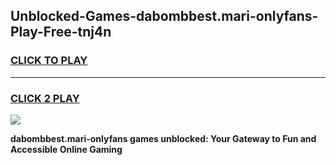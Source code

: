 
## Unblocked-Games-dabombbest.mari-onlyfans-Play-Free-tnj4n
<h3>
<a href="https://premium76.site?title=dabombbest.mari-onlyfans&ref=24M">CLICK TO PLAY</a></h3>
<hr>

<h3>
<a href="https://premium76.site?title=dabombbest.mari-onlyfans&ref=24M">CLICK 2 PLAY</a>
  
</h3>

<a href="https://premium76.site?title=dabombbest.mari-onlyfans&ref=24M"><img src="https://clearcache.store/games.png"></a>


**dabombbest.mari-onlyfans games unblocked: Your Gateway to Fun and Accessible Online Gaming**
